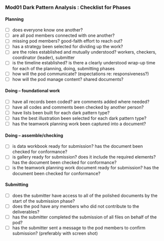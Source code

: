 ### Mod01 Dark Pattern Analysis : Checklist for Phases

#### Planning

- [ ] does everyone know one another?
- [ ] are all pod members connected with one another? 
- [ ] missing pod members? good-faith effort to reach out?
- [ ] has a strategy been selected for dividing up the work?
- [ ] are the roles established and mutually understood? workers, checkers, coordinator (leader), submitter
- [ ] is the timeline established? is there a clearly understood wrap-up time for each of the planning, doing, submitting phases
- [ ] how will the pod communicate? (expectations re: responsiveness?)
- [ ] how will the pod manage content? shared documents?

#### Doing – foundational work

- [ ] have all records been coded? are comments added where needed?
- [ ] have all codes and comments been checked by another person?
- [ ] have lists been built for each dark pattern type?
- [ ] has the best illustration been selected for each dark pattern type?
- [ ] has the teamwork planning work been captured into a document?

#### Doing – assemble/checking

- [ ] is data workbook ready for submission? has the document been checked for conformance?
- [ ] is gallery ready for submission? does it include the required elements? has the document been checked for conformance?
- [ ] is the teamwork planning work document ready for submission? has the document been checked for conformance?

#### Submitting

- [ ] does the submitter have access to all of the polished documents by the start of the submission phase?
- [ ] does the pod have any members who did not contribute to the deliverables?
- [ ] has the submitter completed the submission of all files on behalf of the pod?
- [ ] has the submitter sent a message to the pod members to confirm submission? (preferably with screen shot)
